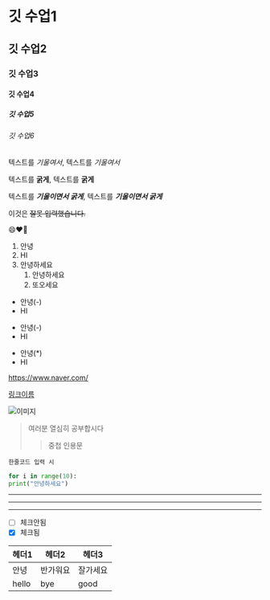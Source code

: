 # 깃 수업1
## 깃 수업2
### 깃 수업3
#### 깃 수업4
##### 깃 수업5
###### 깃 수업6

텍스트를 *기울여서*, 텍스트를 _기울여서_

텍스트를 **굵게**, 텍스트를 __굵게__

텍스트를 ***기울이면서 굵게***, 텍스트를 ___기울이면서 굵게___

이것은 ~~잘못 입력했습니다.~~

😄❤️🚀

1. 안녕
2. HI
3. 안녕하세요
   1. 안녕하세요
   2. 또오세요

- 안녕(-)
- HI

+ 안녕(-)
+ HI

* 안녕(*)
* HI

<https://www.naver.com/>

[링크이름](https://www.naver.com/, "네이버(부연설명)")

![이미지](https://imgnews.pstatic.net/image/108/2024/11/19/0003283732_001_20241119161311443.jpg?type=w647)

> 여러분 열심히 공부합시다
> >중첩 인용문

`한줄코드 입력 시`

```python
for i in range(10):
print("안녕하세요")
```

---
***
___

- [ ] 체크안됨
- [x] 체크됨

|헤더1|헤더2|헤더3|
|-----|-----|----|
|안녕|반가워요|잘가세요|
|hello|bye|good|

